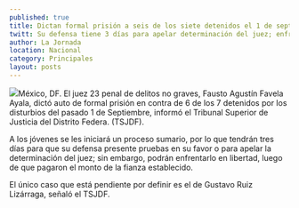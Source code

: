 ```yaml
---
published: true
title: Dictan formal prisión a seis de los siete detenidos el 1 de septiembre
twitt: Su defensa tiene 3 días para apelar determinación del juez; enfrentarán juicio en libertad por pago de fianza.
author: La Jornada
location: Nacional
category: Principales
layout: posts
---
```


![](http://i.imgur.com/ZpUtWNQm.jpg)México, DF. El juez 23 penal de delitos no graves, Fausto Agustín Favela Ayala, dictó auto de formal prisión en contra de 6 de los 7 detenidos por los disturbios del pasado 1 de Septiembre, informó el Tribunal Superior de Justicia del Distrito Federa. (TSJDF).

A los jóvenes se les iniciará un proceso sumario, por lo que tendrán tres días para que su defensa presente pruebas en su favor o para apelar la determinación del juez; sin embargo, podrán enfrentarlo en libertad, luego de que pagaron el monto de la fianza establecido.

El único caso que está pendiente por definir es el de Gustavo Ruiz Lizárraga, señaló el TSJDF.
